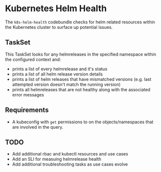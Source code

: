 # Kubernetes Helm Health
The `k8s-helm-health` codebundle checks for helm related resources within the Kubernetes cluster to surface up potential issues. 

## TaskSet
This TaskSet looks for any helmreleases in the specified namespace within the configured context and: 
- prints a list of every helmrelease and it's status
- prints a list of all helm release version details
- prints a list of helm releases that have mismatched versions (e.g. last attempted version doesn't match the running version)
- prints all helmreleases that are not healthy along with the associated error messages



## Requirements
- A kubeconfig with `get` permissions to on the objects/namespaces that are involved in the query.


## TODO
- Add additional rbac and kubectl resources and use cases
- Add an SLI for measuing helmrelease health
- Add additional troubleshooting tasks as use cases evolve